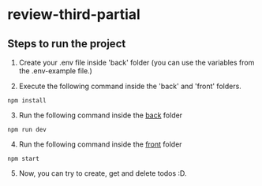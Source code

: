 # review-third-partial

## Steps to run the project

1. Create your .env file inside 'back' folder (you can use the variables from the .env-example file.)

2. Execute the following command inside the 'back' and 'front' folders.

```
npm install
```

3. Run the following command inside the [back](https://github.com/Niriot/review-third-partial/tree/main/back) folder

```
npm run dev
```

4. Run the following command inside the [front](https://github.com/Niriot/review-third-partial/tree/main/front) folder

```
npm start
```

5. Now, you can try to create, get and delete todos :D.
